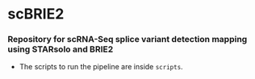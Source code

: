 # scBRIE2

### Repository for scRNA-Seq splice variant detection mapping using STARsolo and BRIE2

- The scripts to run the pipeline are inside `scripts`.

